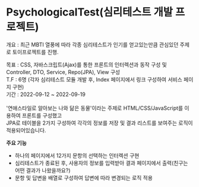 # PsychologicalTest(심리테스트 개발 프로젝트)<br/>
개요 : 최근 MBTI 열풍에 따라 각종 심리테스트가 인기를 얻고있는만큼 관심있던 주제로 토이프로젝트를 진행. <br/>

목표 : CSS, 자바스크립트(Ajax)를 통한 프론트의 인터렉션과 동작 구성 및 Controller, DTO, Service, Repo(JPA), View 구성<br/>
T.F : 6명 (각자 심리테스트 모듈 개발 후, Index 페이지에서 링크 구성하여 서비스 페이지 구현)<br/>
기간 : 2022-09-12 ~ 2022-09-19 <br/>
<br/>
'연애스타일로 알아보는 나와 닮은 동물'이라는 주제로 HTML/CSS/JavaScript를 이용하여 프론트를 구성했고<br/>
JPA로 테이블을 2가지 구성하여 각각의 정보를 저장 및 결과 리스트를 보여주는 로직이 적용되어있습니다.<br/>

<b>주요 기능</b>
- 하나의 페이지에서 12가지 문항의 선택하는 인터렉션 구현<br/>
- 심리테스트가 종료된 후, 사용자의 정보를 입력받아 결과 페이지에서 출력(친구는 어떤 결과가 나왔을까요?)<br/>
- 문항 및 답변을 배열로 구성하여 답변에 따라 변경되는 로직 적용<br/>
